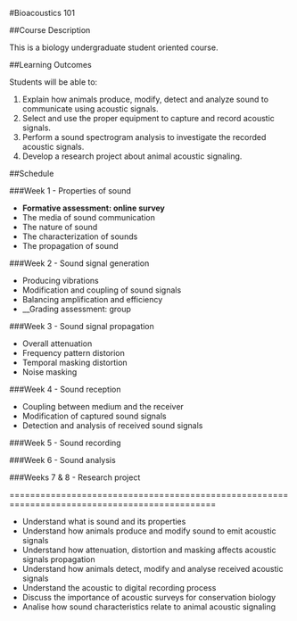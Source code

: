 #Bioacoustics 101


##Course Description

This is a biology undergraduate student oriented course.


##Learning Outcomes

Students will be able to:

1. Explain how animals produce, modify, detect and analyze sound to communicate using acoustic signals.
2. Select and use the proper equipment to capture and record acoustic signals.
3. Perform a sound spectrogram analysis to investigate the recorded acoustic signals.
4. Develop a research project about animal acoustic signaling.


##Schedule

###Week 1 - Properties of sound

* __Formative assessment: online survey__
* The media of sound communication
* The nature of sound
* The characterization of sounds
* The propagation of sound
 
###Week 2 - Sound signal generation

* Producing vibrations
* Modification and coupling of sound signals
* Balancing amplification and efficiency
* __Grading assessment: group 

###Week 3 - Sound signal propagation

* Overall attenuation
* Frequency pattern distorion
* Temporal masking distortion
* Noise masking

###Week 4 - Sound reception

* Coupling between medium and the receiver
* Modification of captured sound signals
* Detection and analysis of received sound signals

###Week 5 - Sound recording

###Week 6 - Sound analysis

###Weeks 7 & 8 - Research project

==============================================================================================

- Understand what is sound and its properties
- Understand how animals produce and modify sound to emit acoustic signals
- Understand how attenuation, distortion and masking affects acoustic signals propagation 
- Understand how animals detect, modify and analyse received acoustic signals
- Understand the acoustic to digital recording process
- Discuss the importance of acoustic surveys for conservation biology
- Analise how sound characteristics relate to animal acoustic signaling
